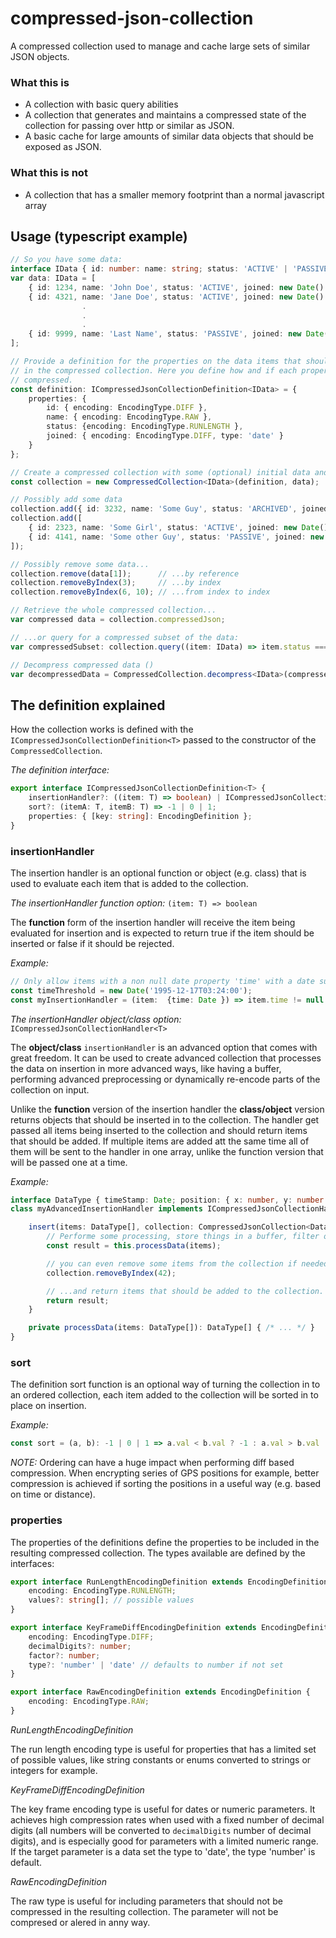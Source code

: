 # compressed-json-collection
A compressed collection used to manage and cache large sets of similar JSON objects. 

### What this **is**
 * A collection with basic query abilities
 * A collection that generates and maintains a compressed state of the collection for passing over http or similar as JSON.
 * A basic cache for large amounts of similar data objects that should be exposed as JSON.

### What this is **not**
 * A collection that has a smaller memory footprint than a normal javascript array

## Usage (typescript example)

```typescript
// So you have some data:
interface IData { id: number: name: string; status: 'ACTIVE' | 'PASSIVE' | 'ARCHIVED'; joined: Date }
var data: IData = [
	{ id: 1234, name: 'John Doe', status: 'ACTIVE', joined: new Date() },
	{ id: 4321, name: 'Jane Doe', status: 'ACTIVE', joined: new Date() },
				.
				.
				.
	{ id: 9999, name: 'Last Name', status: 'PASSIVE', joined: new Date() },
];

// Provide a definition for the properties on the data items that should be included
// in the compressed collection. Here you define how and if each property should be 
// compressed.
const definition: ICompressedJsonCollectionDefinition<IData> = { 
	properties: { 
		id: { encoding: EncodingType.DIFF },
		name: { encoding: EncodingType.RAW },
		status: {encoding: EncodingType.RUNLENGTH },
		joined: { encoding: EncodingType.DIFF, type: 'date' }
	} 
};

// Create a compressed collection with some (optional) initial data and the definition
const collection = new CompressedCollection<IData>(definition, data);

// Possibly add some data
collection.add({ id: 3232, name: 'Some Guy', status: 'ARCHIVED', joined: new Date() });
collection.add([
	{ id: 2323, name: 'Some Girl', status: 'ACTIVE', joined: new Date() },
	{ id: 4141, name: 'Some other Guy', status: 'PASSIVE', joined: new Date() }
]);

// Possibly remove some data... 
collection.remove(data[1]);      // ...by reference
collection.removeByIndex(3);     // ...by index
collection.removeByIndex(6, 10); // ...from index to index

// Retrieve the whole compressed collection...
var compressed data = collection.compressedJson;

// ...or query for a compressed subset of the data:
var compressedSubset: collection.query((item: IData) => item.status === 'ACTIVE');

// Decompress compressed data ()
var decompressedData = CompressedCollection.decompress<IData>(compressedSubset);
```


## The definition explained
How the collection works is defined with the `ICompressedJsonCollectionDefinition<T>` passed to the constructor of the `CompressedCollection`.

*The definition interface:*
```typescript
export interface ICompressedJsonCollectionDefinition<T> {
	insertionHandler?: ((item: T) => boolean) | ICompressedJsonCollectionHandler<T>;
	sort?: (itemA: T, itemB: T) => -1 | 0 | 1;
	properties: { [key: string]: EncodingDefinition };
}
```

### insertionHandler
The insertion handler is an optional function or object (e.g. class) that is used to evaluate each item that is added to the collection. 

*The insertionHandler function option:* `(item: T) => boolean`

The **function** form of the insertion handler will receive the item being evaluated for insertion and is expected to return true if the item should be inserted or false if it should be rejected. 

*Example:*  
```typescript
// Only allow items with a non null date property 'time' with a date succeeding 'timeThreshold'
const timeThreshold = new Date('1995-12-17T03:24:00');
const myInsertionHandler = (item:  {time: Date }) => item.time != null && item.time > timeThreshold;   
```

*The insertionHandler object/class option:* `ICompressedJsonCollectionHandler<T>`

The **object/class** `insertionHandler` is an advanced option that comes with great freedom. It can be used to create advanced collection that processes the data on insertion in more advanced ways, like having a buffer, performing advanced preprocessing or dynamically re-encode parts of the collection on input.

Unlike the **function** version of the insertion handler the **class/object** version returns objects that should be inserted in to the collection. The handler get passed all items being inserted to the collection and should return items that should be added. If multiple items are added att the same time all of them will be sent to the handler in one array, unlike the function version that will be passed one at a time.  

*Example:*  
```typescript
interface DataType { timeStamp: Date; position: { x: number, y: number }; };
class myAdvancedInsertionHandler implements ICompressedJsonCollectionHandler<DataType> {

	insert(items: DataType[], collection: CompressedJsonCollection<DataType>): DataType[] {
		// Performe some processing, store things in a buffer, filter or alter the data... 
		const result = this.processData(items);

		// you can even remove some items from the collection if needed
		collection.removeByIndex(42);

		// ...and return items that should be added to the collection.  
		return result;
	}

	private processData(items: DataType[]): DataType[] { /* ... */ }
}
``` 

### sort
The definition sort function is an optional way of turning the collection in to an ordered collection, each item added to the collection will be sorted in to place on insertion. 

*Example:*  
```typescript
const sort = (a, b): -1 | 0 | 1 => a.val < b.val ? -1 : a.val > b.val 
```

*NOTE:* Ordering can have a huge impact when performing diff based compression. When encrypting series of GPS positions for example, better compression is achieved if sorting the positions in a useful way (e.g. based on time or distance). 

### properties
The properties of the definitions define the properties to be included in the resulting compressed collection. The types available are defined by the interfaces: 

```typescript
export interface RunLengthEncodingDefinition extends EncodingDefinition {
	encoding: EncodingType.RUNLENGTH;
	values?: string[]; // possible values
}

export interface KeyFrameDiffEncodingDefinition extends EncodingDefinition {
	encoding: EncodingType.DIFF;
	decimalDigits?: number;
	factor?: number;
	type?: 'number' | 'date' // defaults to number if not set
}

export interface RawEncodingDefinition extends EncodingDefinition {
	encoding: EncodingType.RAW;
}
```

*RunLengthEncodingDefinition*

The run length encoding type is useful for properties that has a limited set of possible values, like string constants or enums converted to strings or integers for example. 

*KeyFrameDiffEncodingDefinition*

The key frame encoding type is useful for dates or numeric parameters. It achieves high compression rates when used with a fixed number of decimal digits (all numbers will be converted to `decimalDigits` number of decimal digits), and is especially good for parameters with a limited numeric range. If the target parameter is a data set the type to 'date', the type 'number' is default.  


*RawEncodingDefinition*

The raw type is useful for including parameters that should not be compressed in the resulting collection. The parameter will not be compresed or alered in anny way.  